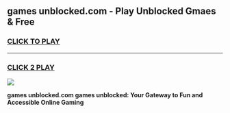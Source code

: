 
## games unblocked.com - Play Unblocked Gmaes & Free
<h3>
<a href="https://premium.freeplayer.one?title=games_unblocked.com&ref=19F">CLICK TO PLAY</a></h3>
<hr>

<h3>
<a href="https://premium.freeplayer.one?title=games_unblocked.com&ref=19F">CLICK 2 PLAY</a>
  
</h3>

<a href="https://premium.freeplayer.one?title=games_unblocked.com&ref=19F/"><img src="https://clearcache.store/games.png"></a>


**games unblocked.com games unblocked: Your Gateway to Fun and Accessible Online Gaming**

